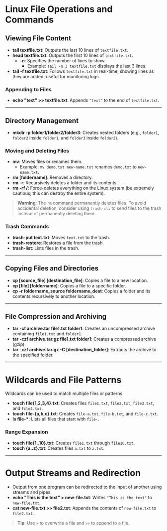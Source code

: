 # Linux File Operations and Commands

## Viewing File Content

- **tail textfile.txt**: Outputs the last 10 lines of `textfile.txt`.
- **head textfile.txt**: Outputs the first 10 lines of `textfile.txt`.
  - **-n**: Specifies the number of lines to show.
    - Example: `tail -n 3 textfile.txt` displays the last 3 lines.
- **tail -f textfile.txt**: Follows `textfile.txt` in real-time, showing lines as they are added, useful for monitoring logs.

### Appending to Files

- **echo "text" >> textfile.txt**: Appends `"text"` to the end of `textfile.txt`.

---

## Directory Management

- **mkdir -p folder1/folder2/folder3**: Creates nested folders (e.g., `folder1`, `folder2` inside `folder1`, and `folder3` inside `folder2`).

### Moving and Deleting Files

- **mv**: Moves files or renames them.
  - Example: `mv demo.txt new-name.txt` renames `demo.txt` to `new-name.txt`.
- **rm [foldername]**: Removes a directory.
- **rm -r**: Recursively deletes a folder and its contents.
- **rm -rf /**: Force-deletes everything on the Linux system (be extremely cautious; this can destroy the entire system).

> **Warning**: The `rm` command permanently deletes files. To avoid accidental deletion, consider using `trash-cli` to send files to the trash instead of permanently deleting them.

### Trash Commands

- **trash-put text.txt**: Moves `text.txt` to the trash.
- **trash-restore**: Restores a file from the trash.
- **trash-list**: Lists files in the trash.

---

## Copying Files and Directories

- **cp [source_file] [destination_file]**: Copies a file to a new location.
- **cp [file] [foldername]**: Copies a file to a specific folder.
- **cp -r foldername_source foldername_dest**: Copies a folder and its contents recursively to another location.

---

## File Compression and Archiving

- **tar -cf archive.tar file1.txt folder1**: Creates an uncompressed archive containing `file1.txt` and `folder1`.
- **tar -czf archive.tar.gz file1.txt folder1**: Creates a compressed archive (gzip).
- **tar -xzf archive.tar.gz -C [destination_folder]**: Extracts the archive to the specified folder.

---

# Wildcards and File Patterns

Wildcards can be used to match multiple files or patterns.

- **touch file{1,2,3,4}.txt**: Creates files `file1.txt`, `file2.txt`, `file3.txt`, and `file4.txt`.
- **touch file-{a,b,c}.txt**: Creates `file-a.txt`, `file-b.txt`, and `file-c.txt`.
- **ls file-*:** Lists all files that start with `file-`.

### Range Expansion

- **touch file{1..10}.txt**: Creates `file1.txt` through `file10.txt`.
- **touch {a..z}.txt**: Creates files `a.txt` to `z.txt`.

---

# Output Streams and Redirection

- Output from one program can be redirected to the input of another using streams and pipes.
- **echo "This is the text" > new-file.txt**: Writes `"This is the text"` to `new-file.txt`.
- **cat new-file.txt >> file2.txt**: Appends the contents of `new-file.txt` to `file2.txt`.
  
> **Tip**: Use `>` to overwrite a file and `>>` to append to a file.

